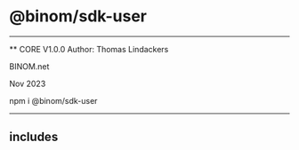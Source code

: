 # @binom/sdk-user
---------------------------------------------------------------------------------
** CORE V1.0.0
Author: Thomas Lindackers 

BINOM.net

Nov 2023

npm i @binom/sdk-user 

---------------------------------------------------------------------------------

## includes

